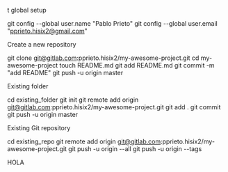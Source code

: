 t global setup

git config --global user.name "Pablo Prieto"
git config --global user.email "pprieto.hisix2@gmail.com"

Create a new repository

git clone git@gitlab.com:pprieto.hisix2/my-awesome-project.git
cd my-awesome-project
touch README.md
git add README.md
git commit -m "add README"
git push -u origin master

Existing folder

cd existing_folder
git init
git remote add origin git@gitlab.com:pprieto.hisix2/my-awesome-project.git
git add .
git commit
git push -u origin master

Existing Git repository

cd existing_repo
git remote add origin git@gitlab.com:pprieto.hisix2/my-awesome-project.git
git push -u origin --all
git push -u origin --tags

HOLA
